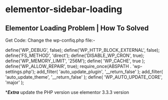# elementor-sidebar-loading
Elementor Loading Problem | How To Solved 
---------------------------------------------------------------------------------------------
  Get Code: Change the wp-confiq.php file:-

  define('WP_DEBUG', false); 
  define('WP_HTTP_BLOCK_EXTERNAL', false);
  define('FS_METHOD', 'direct');
  define('DISABLE_WP_CRON', true); 
  define('WP_MEMORY_LIMIT', '256M');
  define( 'WP_CACHE', true );
  define('WP_ALLOW_REPAIR', true);
  require_once(ABSPATH . 'wp-settings.php');
  add_filter( 'auto_update_plugin', '__return_false' ); 
  add_filter( 'auto_update_theme', '__return_false' ); 
  define( 'WP_AUTO_UPDATE_CORE', 'major' );

****Extra***
update the PHP version
use elementor 3.3.3 version
